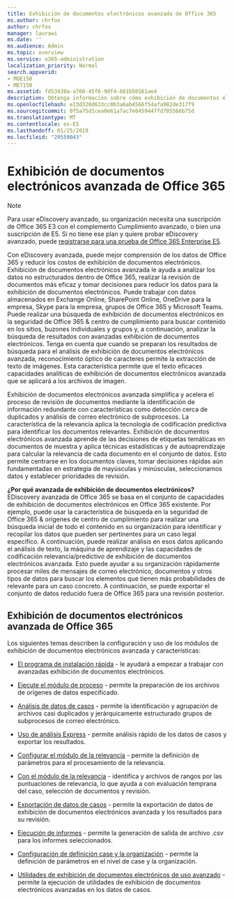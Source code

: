 ```yaml
---
title: Exhibición de documentos electrónicos avanzada de Office 365
ms.author: chrfox
author: chrfox
manager: laurawi
ms.date: ''
ms.audience: Admin
ms.topic: overview
ms.service: o365-administration
localization_priority: Normal
search.appverid:
- MOE150
- MET150
ms.assetid: fd53438a-a760-45f6-9df4-861b50161ae4
description: Obtenga información sobre cómo exhibición de documentos electrónicos avanzada de Office 365 puede ayudar a analizar los datos dentro de Office 365, optimice las revisiones del documento y tomar decisiones de exhibición de documentos electrónicos eficaz.
ms.openlocfilehash: e13d320d633cc0b3a6ab4566f54afa982de317f9
ms.sourcegitcommit: 0f5a75d1cea0e61a7ac7e0459447fd785566b75d
ms.translationtype: MT
ms.contentlocale: es-ES
ms.lasthandoff: 01/25/2019
ms.locfileid: "29559043"
---
```

# <a name="office-365-advanced-ediscovery"></a>Exhibición de documentos electrónicos avanzada de Office 365

> [!NOTE]
> Para usar eDiscovery avanzado, su organización necesita una suscripción de Office 365 E3 con el complemento Cumplimiento avanzado, o bien una suscripción de E5. Si no tiene ese plan y quiere probar eDiscovery avanzado, puede [registrarse para una prueba de Office 365 Enterprise E5](https://go.microsoft.com/fwlink/p/?LinkID=698279). 
  
Con eDiscovery avanzada, puede mejor comprensión de los datos de Office 365 y reducir los costos de exhibición de documentos electrónicos. Exhibición de documentos electrónicos avanzada le ayuda a analizar los datos no estructurados dentro de Office 365, realizar la revisión de documentos más eficaz y tomar decisiones para reducir los datos para la exhibición de documentos electrónicos. Puede trabajar con datos almacenados en Exchange Online, SharePoint Online, OneDrive para la empresa, Skype para la empresa, grupos de Office 365 y Microsoft Teams. Puede realizar una búsqueda de exhibición de documentos electrónicos en la seguridad de Office 365 &amp; centro de cumplimiento para buscar contenido en los sitios, buzones individuales y grupos y, a continuación, analizar la búsqueda de resultados con avanzadas exhibición de documentos electrónicos. Tenga en cuenta que cuando se preparan los resultados de búsqueda para el análisis de exhibición de documentos electrónicos avanzada, reconocimiento óptico de caracteres permite la extracción de texto de imágenes. Esta característica permite que el texto eficaces capacidades analíticas de exhibición de documentos electrónicos avanzada que se aplicará a los archivos de imagen.
  
Exhibición de documentos electrónicos avanzada simplifica y acelera el proceso de revisión de documentos mediante la identificación de información redundante con características como detección cerca de duplicados y análisis de correo electrónico de subprocesos. La característica de la relevancia aplica la tecnología de codificación predictiva para identificar los documentos relevantes. Exhibición de documentos electrónicos avanzada aprende de las decisiones de etiquetas temáticas en documentos de muestra y aplica técnicas estadísticas y de autoaprendizaje para calcular la relevancia de cada documento en el conjunto de datos. Esto permite centrarse en los documentos claves, tomar decisiones rápidas aún fundamentadas en estrategia de mayúsculas y minúsculas, seleccionamos datos y establecer prioridades de revisión.
  
 **¿Por qué avanzada de exhibición de documentos electrónicos?** EDiscovery avanzada de Office 365 se basa en el conjunto de capacidades de exhibición de documentos electrónicos en Office 365 existente. Por ejemplo, puede usar la característica de búsqueda en la seguridad de Office 365 &amp; orígenes de centro de cumplimiento para realizar una búsqueda inicial de todo el contenido en su organización para identificar y recopilar los datos que pueden ser pertinentes para un caso legal específico. A continuación, puede realizar análisis en esos datos aplicando el análisis de texto, la máquina de aprendizaje y las capacidades de codificación relevancia/predictivo de exhibición de documentos electrónicos avanzada. Esto puede ayudar a su organización rápidamente procesar miles de mensajes de correo electrónico, documentos y otros tipos de datos para buscar los elementos que tienen más probabilidades de relevante para un caso concreto. A continuación, se puede exportar el conjunto de datos reducido fuera de Office 365 para una revisión posterior. 
  
## <a name="office-365-advanced-ediscovery"></a>Exhibición de documentos electrónicos avanzada de Office 365

Los siguientes temas describen la configuración y uso de los módulos de exhibición de documentos electrónicos avanzada y características:
  
- [El programa de instalación rápida](quick-setup-for-advanced-ediscovery.md) - le ayudará a empezar a trabajar con avanzadas exhibición de documentos electrónicos. 
    
- [Ejecute el módulo de proceso](run-the-process-module-in-advanced-ediscovery.md) - permite la preparación de los archivos de orígenes de datos especificado. 
    
- [Análisis de datos de casos](analyze-case-data-with-advanced-ediscovery.md) - permite la identificación y agrupación de archivos casi duplicados y jerárquicamente estructurado grupos de subprocesos de correo electrónico. 

- [Uso de análisis Express](use-express-analysis-in-advanced-ediscovery.md) - permite análisis rápido de los datos de casos y exportar los resultados. 
    
- [Configurar el módulo de la relevancia](manage-relevance-setup-in-advanced-ediscovery.md) - permite la definición de parámetros para el procesamiento de la relevancia. 
    
- [Con el módulo de la relevancia](use-relevance-in-advanced-ediscovery.md) - identifica y archivos de rangos por las puntuaciones de relevancia, lo que ayuda a con evaluación temprana del caso, selección de documentos y revisión. 
    
- [Exportación de datos de casos](export-case-data-in-advanced-ediscovery.md) - permite la exportación de datos de exhibición de documentos electrónicos avanzada y los resultados para su revisión. 
    
- [Ejecución de informes](run-reports-in-advanced-ediscovery.md) - permite la generación de salida de archivo .csv para los informes seleccionados. 
    
- [Configuración de definición case y la organización](define-case-and-tenant-settings-in-advanced-ediscovery.md) - permite la definición de parámetros en el nivel de case y la organización. 
    
- [Utilidades de exhibición de documentos electrónicos de uso avanzado](use-advanced-ediscovery-utilities.md) - permite la ejecución de utilidades de exhibición de documentos electrónicos avanzadas en los datos de casos. 
